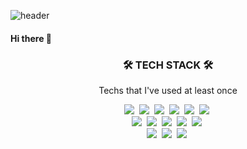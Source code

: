 ![header](https://capsule-render.vercel.app/api?type=wave&color=FECCA2&height=300&section=header&text=Ji%20Young%20Park&fontSize=90)

#### Hi there 👋
<h3 align="center">🛠 TECH STACK 🛠</h3>

<p align="center"> Techs that I've used at least once </p>
<p align="center">
<img src="https://img.shields.io/badge/Python-3766AB?style=flat-square&logo=Python&logoColor=white"/></a>&nbsp
<img src=”https://img.shields.io/badge/R-276DC3?style=flat-square&logo=R&logoColor=white"/></a>&nbsp
<img src=”https://img.shields.io/badge/HTML5-E34F26?style=flat-square&logo=HTML5&logoColor=white"/></a>&nbsp
<img src=”https://img.shields.io/badge/CSS3-1572B6?style=flat-square&logo=CSS3&logoColor=white“/></a>&nbsp
<img src="https://img.shields.io/badge/JavaScript-F7DF1E?style=flat-square&logo=JavaScript&logoColor=white"/></a>&nbsp 
<img src="https://img.shields.io/badge/Java-007396?style=flat-square&logo=Java&logoColor=white"/></a>&nbsp <br>
<img src="https://img.shields.io/badge/Django-092E20?style=flat-square&logo=django&logoColor=white"/></a>&nbsp 
<img src="https://img.shields.io/badge/Mysql-4479A1?style=flat-square&logo=mysql&logoColor=white"/></a>&nbsp 
<img src="https://img.shields.io/badge/git-F05032?style=flat-square&logo=git&logoColor=white"/></a>&nbsp 
<img src="https://img.shields.io/badge/Firebase-FFCA28?style=flat-square&logo=firebase&logoColor=white"/></a>&nbsp 
<img src="https://img.shields.io/badge/Dialogflow-FF9800?style=flat-square&logo=dialogflow&logoColor=white"/></a>&nbsp <br>
<img src="https://img.shields.io/badge/Google_Analytics-E37400?style=flat-square&logo=Google-Analytics&logoColor=white"/></a>&nbsp 
<img src="https://img.shields.io/badge/Slack-4A154B?style=flat-square&logo=slack&logoColor=white"/></a>&nbsp 
<img src="https://img.shields.io/badge/Notion-000000?style=flat-square&logo=notion&logoColor=white"/></a>&nbsp 



</p>


<!--
**nahaepark/nahaepark** is a ✨ _special_ ✨ repository because its `README.md` (this file) appears on your GitHub profile.

Here are some ideas to get you started:

- 🔭 I’m currently working on ...
- 🌱 I’m currently learning ...
- 👯 I’m looking to collaborate on ...
- 🤔 I’m looking for help with ...
- 💬 Ask me about ...
- 📫 How to reach me: ...
- 😄 Pronouns: ...
- ⚡ Fun fact: ...
-->
